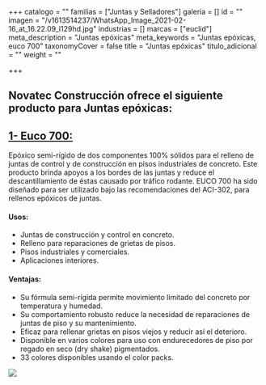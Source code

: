 +++
catalogo = ""
familias = ["Juntas y Selladores"]
galeria = []
id = ""
imagen = "/v1613514237/WhatsApp_Image_2021-02-16_at_16.22.09_l129hd.jpg"
industrias = []
marcas = ["euclid"]
meta_description = "Juntas epóxicas"
meta_keywords = "Juntas epóxicas, euco 700"
taxonomyCover = false
title = "Juntas epóxicas"
titulo_adicional = ""
weight = ""

+++
## Novatec Construcción ofrece el siguiente producto para Juntas epóxicas:

## [**1- Euco 700:**](http://www.eucomex.com.mx/portafolio/productos/selladores-rellenos/ep%C3%B3xicos/euco-700/)

Epóxico semi-rígido de dos componentes 100% sólidos para el relleno de juntas de control y de construcción en pisos industriales de concreto. Este producto brinda apoyos a los bordes de las juntas y reduce el descantillamiento de éstas causado por tráfico rodante. EUCO 700 ha sido diseñado para ser utilizado bajo las recomendaciones del ACI-302, para rellenos epóxicos de juntas.

#### **Usos:**

* Juntas de construcción y control en concreto.
* Relleno para reparaciones de grietas de pisos.
* Pisos industriales y comerciales.
* Aplicaciones interiores.

#### **Ventajas:**

* Su fórmula semi-rígida permite movimiento limitado del concreto por temperatura y humedad.
* Su comportamiento robusto reduce la necesidad de reparaciones de juntas de piso y su mantenimiento.
* Eficaz para rellenar grietas en pisos viejos y reducir así el deterioro.
* Disponible en varios colores para uso con endurecedores de piso por regado en seco (dry shake) pigmentados.
* 33 colores disponibles usando el color packs.

![](https://res.cloudinary.com/drnun7bay/image/upload/v1611336675/WhatsApp_Image_2021-01-22_at_11.30.37_b5dikk.jpg)
